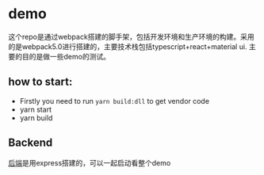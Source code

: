 # demo

这个repo是通过webpack搭建的脚手架，包括开发环境和生产环境的构建。采用的是webpack5.0进行搭建的，主要技术栈包括typescript+react+material
ui.
主要的目的是做一些demo的测试。

## how to start:

-   Firstly you need to run `yarn build:dll` to get vendor code
-   yarn start
-   yarn build

## Backend

[后端](https://github.com/Bonnie-dot/backend-workshop)是用express搭建的，可以一起启动看整个demo
